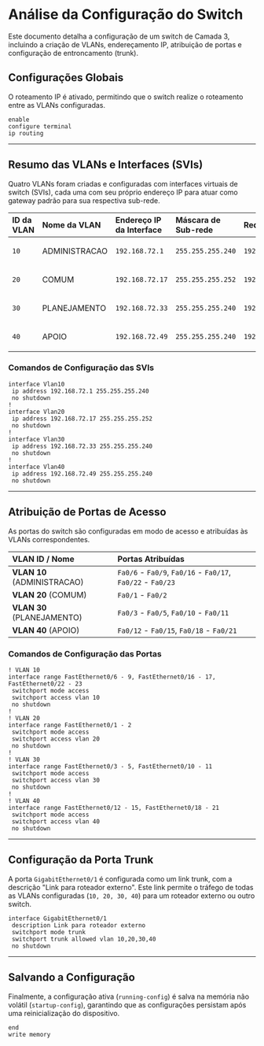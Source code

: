 # Análise da Configuração do Switch

Este documento detalha a configuração de um switch de Camada 3, incluindo a criação de VLANs, endereçamento IP, atribuição de portas e configuração de entroncamento (trunk).

## Configurações Globais

O roteamento IP é ativado, permitindo que o switch realize o roteamento entre as VLANs configuradas.

```cisco
enable
configure terminal
ip routing
````

-----

## Resumo das VLANs e Interfaces (SVIs)

Quatro VLANs foram criadas e configuradas com interfaces virtuais de switch (SVIs), cada uma com seu próprio endereço IP para atuar como gateway padrão para sua respectiva sub-rede.

| ID da VLAN | Nome da VLAN  | Endereço IP da Interface | Máscara de Sub-rede | Rede             | Broadcast        | Faixa de IPs Utilizáveis     |
| :--------- | :------------ | :----------------------- | :------------------ | :--------------- | :--------------- | :--------------------------- |
| `10`       | ADMINISTRACAO | `192.168.72.1`           | `255.255.255.240`   | `192.168.72.0`   | `192.168.72.15`  | `192.168.72.1` - `192.168.72.14`   |
| `20`       | COMUM         | `192.168.72.17`          | `255.255.255.252`   | `192.168.72.16`  | `192.168.72.19`  | `192.168.72.17` - `192.168.72.18`  |
| `30`       | PLANEJAMENTO  | `192.168.72.33`          | `255.255.255.240`   | `192.168.72.32`  | `192.168.72.47`  | `192.168.72.33` - `192.168.72.46`  |
| `40`       | APOIO         | `192.168.72.49`          | `255.255.255.240`   | `192.168.72.48`  | `192.168.72.63`  | `192.168.72.49` - `192.168.72.62`  |

### Comandos de Configuração das SVIs

```cisco
interface Vlan10
 ip address 192.168.72.1 255.255.255.240
 no shutdown
!
interface Vlan20
 ip address 192.168.72.17 255.255.255.252
 no shutdown
!
interface Vlan30
 ip address 192.168.72.33 255.255.255.240
 no shutdown
!
interface Vlan40
 ip address 192.168.72.49 255.255.255.240
 no shutdown
```

-----

## Atribuição de Portas de Acesso

As portas do switch são configuradas em modo de acesso e atribuídas às VLANs correspondentes.

| VLAN ID / Nome     | Portas Atribuídas                                   |
| :----------------- | :-------------------------------------------------- |
| **VLAN 10** (ADMINISTRACAO) | `Fa0/6` - `Fa0/9`, `Fa0/16` - `Fa0/17`, `Fa0/22` - `Fa0/23` |
| **VLAN 20** (COMUM)         | `Fa0/1` - `Fa0/2`                                     |
| **VLAN 30** (PLANEJAMENTO)  | `Fa0/3` - `Fa0/5`, `Fa0/10` - `Fa0/11`                  |
| **VLAN 40** (APOIO)         | `Fa0/12` - `Fa0/15`, `Fa0/18` - `Fa0/21`                |

### Comandos de Configuração das Portas

```cisco
! VLAN 10
interface range FastEthernet0/6 - 9, FastEthernet0/16 - 17, FastEthernet0/22 - 23
 switchport mode access
 switchport access vlan 10
 no shutdown
!
! VLAN 20
interface range FastEthernet0/1 - 2
 switchport mode access
 switchport access vlan 20
 no shutdown
!
! VLAN 30
interface range FastEthernet0/3 - 5, FastEthernet0/10 - 11
 switchport mode access
 switchport access vlan 30
 no shutdown
!
! VLAN 40
interface range FastEthernet0/12 - 15, FastEthernet0/18 - 21
 switchport mode access
 switchport access vlan 40
 no shutdown
```

-----

## Configuração da Porta Trunk

A porta `GigabitEthernet0/1` é configurada como um link trunk, com a descrição "Link para roteador externo". Este link permite o tráfego de todas as VLANs configuradas (`10, 20, 30, 40`) para um roteador externo ou outro switch.

```cisco
interface GigabitEthernet0/1
 description Link para roteador externo
 switchport mode trunk
 switchport trunk allowed vlan 10,20,30,40
 no shutdown
```

-----

## Salvando a Configuração

Finalmente, a configuração ativa (`running-config`) é salva na memória não volátil (`startup-config`), garantindo que as configurações persistam após uma reinicialização do dispositivo.

```cisco
end
write memory
```

```
